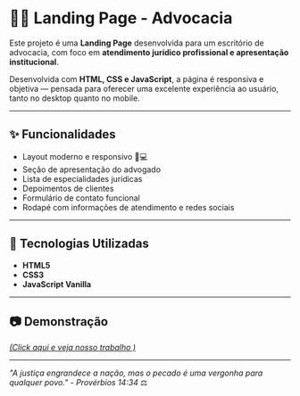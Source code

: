 # 🧑‍⚖️ Landing Page - Advocacia

Este projeto é uma **Landing Page** desenvolvida para um escritório de advocacia, com foco em **atendimento jurídico profissional e apresentação institucional**.

Desenvolvida com **HTML, CSS e JavaScript**, a página é responsiva e objetiva — pensada para oferecer uma excelente experiência ao usuário, tanto no desktop quanto no mobile.

---

## ✨ Funcionalidades

- Layout moderno e responsivo 📱💻  
- Seção de apresentação do advogado  
- Lista de especialidades jurídicas  
- Depoimentos de clientes  
- Formulário de contato funcional  
- Rodapé com informações de atendimento e redes sociais

---

## 🚀 Tecnologias Utilizadas

- **HTML5**  
- **CSS3**  
- **JavaScript Vanilla**  

---

## 📷 Demonstração

[*(Click aqui e veja nosso trabalho )*](https://wesleyorrr.github.io/LandingPage_Advogado/)

---

_"A justiça engrandece a nação, mas o pecado é uma vergonha para qualquer povo." - Provérbios 14:34_ ⚖️
